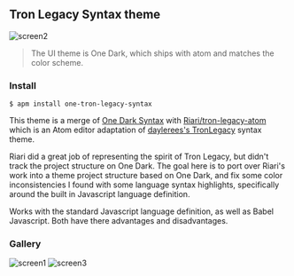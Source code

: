 ## Tron Legacy Syntax theme

![screen2](http://bcomnes.github.io/atom-tron-legacy/screen2.png)

> The UI theme is One Dark, which ships with atom and matches the color scheme.

### Install

```
$ apm install one-tron-legacy-syntax
```

This theme is a merge of [One Dark Syntax](https://github.com/atom/one-dark-syntax) with [Riari/tron-legacy-atom](https://github.com/Riari/tron-legacy-atom) which is an Atom editor adaptation of [daylerees's TronLegacy](https://github.com/daylerees/colour-schemes/blob/master/legacy/TronLegacy.tmTheme) syntax theme.


Riari did a great job of representing the spirit of Tron Legacy, but didn't track the project structure on One Dark.  The goal here is to port over Riari's work into a theme project structure based on One Dark, and fix some color inconsistencies I found with some language syntax highlights, specifically around the built in Javascript language definition.

Works with the standard Javascript language definition, as well as Babel Javascript.  Both have there advantages and disadvantages.

### Gallery

![screen1](http://bcomnes.github.io/atom-tron-legacy/screen1.png)
![screen3](http://bcomnes.github.io/atom-tron-legacy/screen3.png)
